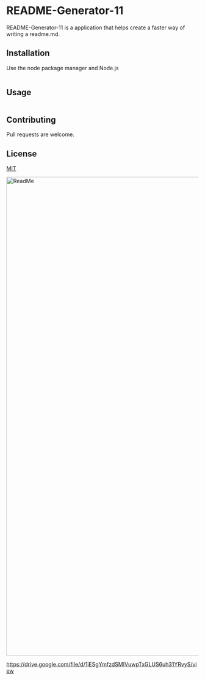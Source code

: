 # README-Generator-11

README-Generator-11 is a application that helps create a faster way of writing a readme.md.

## Installation

Use the node package manager and Node.js 

```

```

## Usage

```Node.Js and NPM (Node Paskage Manager) - you will need to install the inquirer node package. Fs (files systems) and util (utilities) were also used that are already pre-installed in NPM
```

## Contributing
Pull requests are welcome.


## License
[MIT](https://choosealicense.com/licenses/mit/)



<img width="1255" alt="ReadMe" src="https://user-images.githubusercontent.com/67169488/91751673-c87ef880-eb8a-11ea-84a3-9e8c5b18e37b.png">

https://drive.google.com/file/d/1iESgYmfzdSMIVuwpTxGLUS6uh31YRvyS/view
